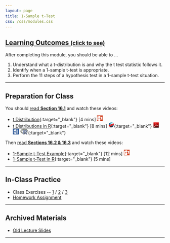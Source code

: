 ```yaml
---
layout: page
title: 1-Sample t-Test
css: /css/modules.css
---
```


<div class="panel-group-ILOs">
  <div class="panel panel-default">
    <div class="panel-heading">
      <h2 class="panel-title">
        <a data-toggle="collapse" href="#ILOs">Learning Outcomes <small>(click to see)</small></a>
      </h2>
    </div>
    <div id="ILOs" class="panel-collapse collapse">
      <div class="panel-body">

<p>After completing this module, you should be able to ...</p>

<ol>
  <li>Understand what a t-distribution is and why the t test statistic follows it.</li>
  <li>Identify when a 1-sample t-test is appropriate.</li>
  <li>Perform the 11 steps of a hypothesis test in a 1-sample t-test situation.</li>
</ol>
      </div>
    </div>
  </div>
</div>

----

## Preparation for Class

You should [read **Section 16.1**](../../book/16_IntroStats.pdf) and watch these videos:

* [t Distribution](https://vimeo.com/user45324800/tdist){:target="_blank"} [4 mins] [![PowerPoint](../../img/ppt.png)](PPT1.pptx)
* [t Distributions in R](https://vimeo.com/user45324800/tdistribution){:target="_blank"} [8 mins] [![Web](../../img/web.png)](RHO.html){:target="_blank"}  [![PDF](../../img/pdf.png)](RHO.pdf) [![MSWord](../../img/word.png)](RHO.docx)  [![R](../../img/Rlogo.png)](RHO.R){:target="_blank"}

Then [read **Sections 16.2 & 16.3**](../../book/16_IntroStats.pdf) and watch these videos:

* [1-Sample t-Test Example](https://vimeo.com/user45324800/t1test-ex1){:target="_blank"} [12 mins] [![PowerPoint](../../img/ppt.png)](PPT2.pptx)
* [1-Sample t-Test in R](https://vimeo.com/user45324800/1samplettest){:target="_blank"} [5 mins]

----

## In-Class Practice

* Class Exercises -- [1](CE1) / [2](CE2) / [3](CE3)
* [Homework Assignment](HW)

----

## Archived Materials

* [Old Lecture Slides](PPT_old.pptx)

----

